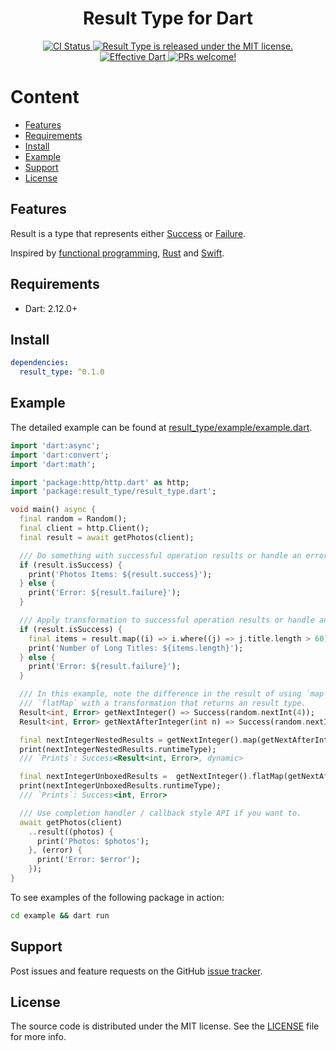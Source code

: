 <h1 align="center">Result Type for Dart</h1>

<p align="center">
    <a href="https://github.com/minikin/dart_result_type/actions">
    <img src="https://github.com/minikin/dart_result_type/workflows/Dart/badge.svg" alt="CI Status" />
  </a>

   <a href="https://github.com/minikin/dart_result_type/blob/main/LICENSE">
    <img src="https://img.shields.io/badge/license-MIT-blue.svg" alt="Result Type is released under the MIT license." />
  </a>

  <a href="https://github.com/tenhobi/effective_dart">
    <img src="https://img.shields.io/badge/style-effective_dart-40c4ff.svg" alt="Effective Dart" />
  </a>

  <a href="https://github.com/minikin/dart_result_type/blob/main/CODE_OF_CONDUCT.md">
    <img src="https://img.shields.io/badge/PRs-welcome-brightgreen.svg" alt="PRs welcome!" />
  </a>
</p>

# Content

- [Features](#features)
- [Requirements](#requirements)
- [Install](#install)
- [Example](#example)
- [Support](#support)
- [License](#license)

## Features

Result is a type that represents either [Success](https://github.com/minikin/dart_result_type/blob/main/lib/src/success.dart) or [Failure](https://github.com/minikin/dart_result_type/blob/main/lib/src/failure.dart).

Inspired by [functional programming](http://hackage.haskell.org/package/base-4.12.0.0/docs/Data-Either.html), [Rust](https://doc.rust-lang.org/std/result/enum.Result.html) and [Swift](https://developer.apple.com/documentation/swift/result).

## Requirements

- Dart: 2.12.0+

## Install

```yaml
dependencies:
  result_type: ^0.1.0
```

## Example

The detailed example can be found at [result_type/example/example.dart](https://github.com/minikin/dart_result_type/blob/main/example/example.dart).

```dart
import 'dart:async';
import 'dart:convert';
import 'dart:math';

import 'package:http/http.dart' as http;
import 'package:result_type/result_type.dart';

void main() async {
  final random = Random();
  final client = http.Client();
  final result = await getPhotos(client);

  /// Do something with successful operation results or handle an error.
  if (result.isSuccess) {
    print('Photos Items: ${result.success}');
  } else {
    print('Error: ${result.failure}');
  }

  /// Apply transformation to successful operation results or handle an error.
  if (result.isSuccess) {
    final items = result.map((i) => i.where((j) => j.title.length > 60)).success;
    print('Number of Long Titles: ${items.length}');
  } else {
    print('Error: ${result.failure}');
  }

  /// In this example, note the difference in the result of using `map` and
  /// `flatMap` with a transformation that returns an result type.
  Result<int, Error> getNextInteger() => Success(random.nextInt(4));
  Result<int, Error> getNextAfterInteger(int n) => Success(random.nextInt(n + 1));

  final nextIntegerNestedResults = getNextInteger().map(getNextAfterInteger);
  print(nextIntegerNestedResults.runtimeType);
  /// `Prints`: Success<Result<int, Error>, dynamic>

  final nextIntegerUnboxedResults =  getNextInteger().flatMap(getNextAfterInteger);
  print(nextIntegerUnboxedResults.runtimeType);
  /// `Prints`: Success<int, Error>

  /// Use completion handler / callback style API if you want to.
  await getPhotos(client)
    ..result((photos) {
      print('Photos: $photos');
    }, (error) {
      print('Error: $error');
    });
}
```

To see examples of the following package in action:

```sh
cd example && dart run
```

## Support

Post issues and feature requests on the GitHub [issue tracker](https://github.com/minikin/dart_result_type/issues).

## License

The source code is distributed under the MIT license.
See the [LICENSE](https://github.com/minikin/dart_result_type/blob/main/LICENSE) file for more info.
